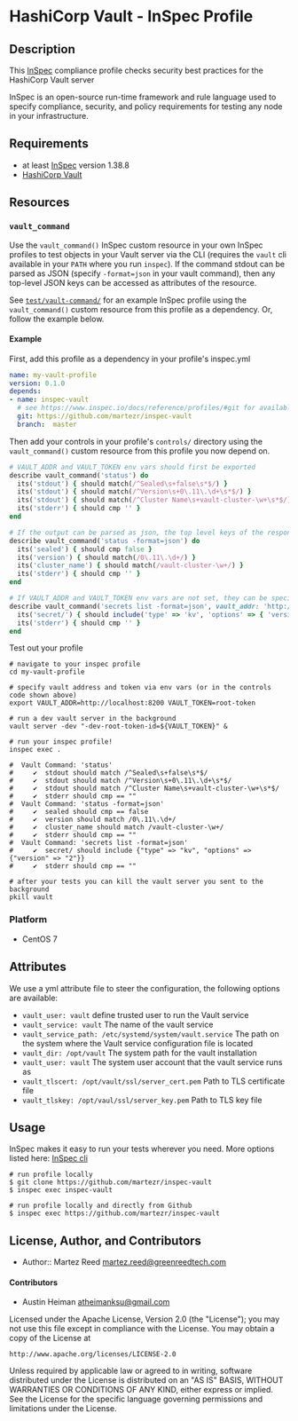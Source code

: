 # HashiCorp Vault - InSpec Profile

## Description

This [InSpec](https://github.com/chef/inspec) compliance profile checks security best practices for the HashiCorp Vault server

InSpec is an open-source run-time framework and rule language used to specify compliance, security, and policy requirements for testing any node in your infrastructure.

## Requirements

* at least [InSpec](http://inspec.io/) version 1.38.8
* [HashiCorp Vault](https://www.vaultproject.io/downloads.html)

## Resources

### `vault_command`

Use the `vault_command()` InSpec custom resource in your own InSpec profiles to test objects in your Vault server via the CLI (requires the `vault` cli available in your `PATH` where you run `inspec`). If the command stdout can be parsed as JSON (specify `-format=json` in your vault command), then any top-level JSON keys can be accessed as attributes of the resource.

See [`test/vault-command/`](test/vault-command/) for an example InSpec profile using the `vault_command()` custom resource from this profile as a dependency. Or, follow the example below.

#### Example

First, add this profile as a dependency in your profile's inspec.yml

```yaml
name: my-vault-profile
version: 0.1.0
depends:
- name: inspec-vault
  # see https://www.inspec.io/docs/reference/profiles/#git for available config
  git: https://github.com/martezr/inspec-vault
  branch:  master
```

Then add your controls in your profile's `controls/` directory using the `vault_command()` custom resource from this profile you now depend on.

```ruby
# VAULT_ADDR and VAULT_TOKEN env vars should first be exported
describe vault_command('status') do
  its('stdout') { should match(/^Sealed\s+false\s*$/) }
  its('stdout') { should match(/^Version\s+0\.11\.\d+\s*$/) }
  its('stdout') { should match(/^Cluster Name\s+vault-cluster-\w+\s*$/) }
  its('stderr') { should cmp '' }
end

# If the output can be parsed as json, the top level keys of the response are available
describe vault_command('status -format=json') do
  its('sealed') { should cmp false }
  its('version') { should match(/0\.11\.\d+/) }
  its('cluster_name') { should match(/vault-cluster-\w+/) }
  its('stderr') { should cmp '' }
end

# If VAULT_ADDR and VAULT_TOKEN env vars are not set, they can be specified in vault_command()
describe vault_command('secrets list -format=json', vault_addr: 'http://localhost:8200', vault_token: 'root-token') do
  its('secret/') { should include('type' => 'kv', 'options' => { 'version' => '2' }) }
  its('stderr') { should cmp '' }
end
```

Test out your profile

```shell
# navigate to your inspec profile
cd my-vault-profile

# specify vault address and token via env vars (or in the controls code shown above)
export VAULT_ADDR=http://localhost:8200 VAULT_TOKEN=root-token

# run a dev vault server in the background
vault server -dev "-dev-root-token-id=${VAULT_TOKEN}" &

# run your inspec profile!
inspec exec .

#  Vault Command: 'status'
#     ✔  stdout should match /^Sealed\s+false\s*$/
#     ✔  stdout should match /^Version\s+0\.11\.\d+\s*$/
#     ✔  stdout should match /^Cluster Name\s+vault-cluster-\w+\s*$/
#     ✔  stderr should cmp == ""
#  Vault Command: 'status -format=json'
#     ✔  sealed should cmp == false
#     ✔  version should match /0\.11\.\d+/
#     ✔  cluster_name should match /vault-cluster-\w+/
#     ✔  stderr should cmp == ""
#  Vault Command: 'secrets list -format=json'
#     ✔  secret/ should include {"type" => "kv", "options" => {"version" => "2"}}
#     ✔  stderr should cmp == ""

# after your tests you can kill the vault server you sent to the background
pkill vault
```

### Platform

- CentOS 7

## Attributes

We use a yml attribute file to steer the configuration, the following options are available:

  * `vault_user: vault`
    define trusted user to run the Vault service
  * `vault_service: vault`
    The name of the vault service
  * `vault_service_path: /etc/systemd/system/vault.service`
    The path on the system where the Vault service configuration file is located
  * `vault_dir: /opt/vault`
    The system path for the vault installation
  * `vault_user: vault`
    The system user account that the vault service runs as
  * `vault_tlscert: /opt/vault/ssl/server_cert.pem`
    Path to TLS certificate file
  * `vault_tlskey: /opt/vaul/ssl/server_key.pem`
    Path to TLS key file

## Usage

InSpec makes it easy to run your tests wherever you need. More options listed here: [InSpec cli](http://inspec.io/docs/reference/cli/)

```
# run profile locally
$ git clone https://github.com/martezr/inspec-vault
$ inspec exec inspec-vault

# run profile locally and directly from Github
$ inspec exec https://github.com/martezr/inspec-vault
```

## License, Author, and Contributors

* Author:: Martez Reed <martez.reed@greenreedtech.com>

#### Contributors

- Austin Heiman <atheimanksu@gmail.com>

Licensed under the Apache License, Version 2.0 (the "License");
you may not use this file except in compliance with the License.
You may obtain a copy of the License at

    http://www.apache.org/licenses/LICENSE-2.0

Unless required by applicable law or agreed to in writing, software
distributed under the License is distributed on an "AS IS" BASIS,
WITHOUT WARRANTIES OR CONDITIONS OF ANY KIND, either express or implied.
See the License for the specific language governing permissions and
limitations under the License.
